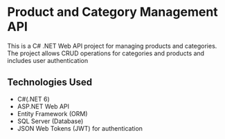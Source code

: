 # Product and Category Management API
This is a C# .NET Web API project for managing products and categories. The project allows CRUD operations for categories and products and includes user authentication
## Technologies Used
- C#(.NET 6)
- ASP.NET Web API
- Entity Framework (ORM)
- SQL Server (Database)
- JSON Web Tokens (JWT) for authentication
